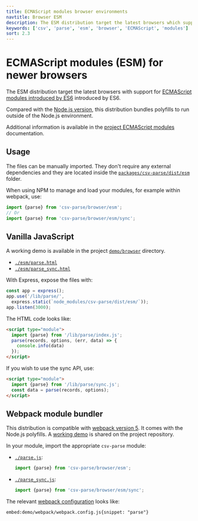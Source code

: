 ```yaml
---
title: ECMAScript modules browser environments
navtitle: Browser ESM
description: The ESM distribution target the latest browsers which support ECMAScript modules introduced by ES6.
keywords: ['csv', 'parse', 'esm', 'browser', 'ECMAScript', 'modules']
sort: 2.3
---
```


# ECMAScript modules (ESM) for newer browsers

The ESM distribution target the latest browsers with support for [ECMAScript modules introduced by ES6](https://caniuse.com/es6-module) introduced by ES6.

Compared with the [Node.js version](/csv/distributions/nodejs_esm/), this distribution bundles polyfills to run outside of the Node.js environment.

Additional information is available in the [project ECMAScript modules](/project/distributions/browser_esm/) documentation.

## Usage

The files can be manually imported. They don't require any external dependencies and they are located inside the [`packages/csv-parse/dist/esm`](https://github.com/adaltas/node-csv/tree/master/packages/csv-parse/dist/esm) folder.

When using NPM to manage and load your modules, for example within webpack, use:

```js
import {parse} from 'csv-parse/browser/esm';
// Or
import {parse} from 'csv-parse/browser/esm/sync';
```

## Vanilla JavaScript

A working demo is available in the project [`demo/browser`](https://github.com/adaltas/node-csv/tree/master/demo/browser) directory.

* [`./esm/parse.html`](https://github.com/adaltas/node-csv/tree/master/demo/browser/esm/parse.html)
* [`./esm/parse_sync.html`](https://github.com/adaltas/node-csv/tree/master/demo/browser/esm/parse_sync.html)

With Express, expose the files with:

```js
const app = express();
app.use('/lib/parse/',
  express.static(`node_modules/csv-parse/dist/esm/`));
app.listen(3000);
```

The HTML code looks like:

```html
<script type="module">
  import {parse} from '/lib/parse/index.js';
  parse(records, options, (err, data) => {
    console.info(data)
  });
</script>
```

If you wish to use the sync API, use:

```html
<script type="module">
  import {parse} from '/lib/parse/sync.js';
  const data = parse(records, options);
</script>
```

## Webpack module bundler

This distribution is compatible with [webpack version 5](https://webpack.js.org/). It comes with the Node.js polyfills. A [working demo](https://github.com/adaltas/node-csv/tree/master/demo/webpack) is shared on the project repository.

In your module, import the appropriate `csv-parse` module:

* [`./parse.js`](https://github.com/adaltas/node-csv/blob/master/demo/webpack/src/parse.js#L2):   
  ```js
  import {parse} from 'csv-parse/browser/esm';
  ```
* [`./parse_sync.js`](https://github.com/adaltas/node-csv/blob/master/demo/webpack/src/parse_sync.js#L2):   
  ```js
  import {parse} from 'csv-parse/browser/esm/sync';
  ```

The relevant [webpack configuration](https://github.com/adaltas/node-csv/tree/master/demo/webpack/webpack.config.js) looks like:

`embed:demo/webpack/webpack.config.js{snippet: "parse"}`
